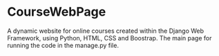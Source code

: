 # CourseWebPage
A dynamic website for online courses created within the Django Web Framework, using Python, HTML, CSS and Boostrap.
The main page for running the code in the manage.py file.
